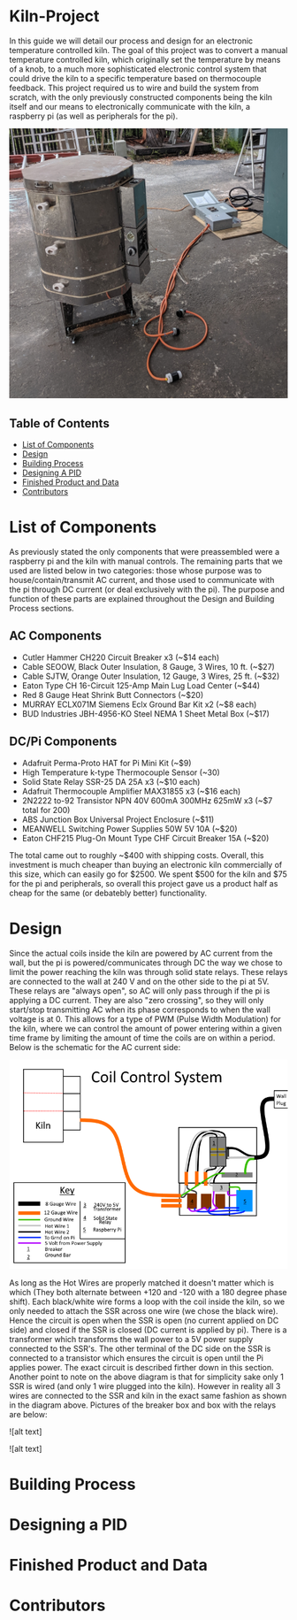 # Kiln-Project

  In this guide we will detail our process and design for an electronic temperature controlled kiln. The goal of this project was to convert a manual temperature controlled kiln, which originally set the temperature by means of a knob, to a much more sophisticated electronic control system that could drive the kiln to a specific temperature based on thermocouple feedback. This project required us to wire and build the system from scratch, with the only previously constructed components being the kiln itself and our means to electronically communicate with the kiln, a raspberry pi (as well as peripherals for the pi).
  
  ![alt text](https://github.com/KilnStuff/Kiln-Project/blob/master/IMG_20190606_142748.jpg)
  
  ## Table of Contents
* [List of Components](https://github.com/KilnStuff/Kiln-Project#list-of-components)
* [Design](https://github.com/KilnStuff/Kiln-Project#design)
* [Building Process](https://github.com/KilnStuff/Kiln-Project#building-process)
* [Designing A PID](https://github.com/KilnStuff/Kiln-Project#designing-a-pid)
* [Finished Product and Data](https://github.com/KilnStuff/Kiln-Project#finished-product-and-data)
* [Contributors](https://github.com/KilnStuff/Kiln-Project#contributors)


# List of Components

  As previously stated the only components that were preassembled were a raspberry pi and the kiln with manual controls. The remaining parts that we used are listed below in two categories: those whose purpose was to house/contain/transmit AC current, and those used to communicate with the pi through DC current (or deal exclusively with the pi). The purpose and function of these parts are explained throughout the Design and Building Process sections.
  
  ## AC Components
  * Cutler Hammer CH220 Circuit Breaker x3 (~$14 each)
  * Cable SEOOW, Black Outer Insulation, 8 Gauge, 3 Wires, 10 ft. (~$27)
  * Cable SJTW, Orange Outer Insulation, 12 Gauge, 3 Wires, 25 ft. (~$32)
  * Eaton Type CH 16-Circuit 125-Amp Main Lug Load Center (~$44)
  * Red 8 Gauge Heat Shrink Butt Connectors (~$20)
  * MURRAY ECLX071M Siemens Eclx Ground Bar Kit x2 (~$8 each)
  * BUD Industries JBH-4956-KO Steel NEMA 1 Sheet Metal Box (~$17)
  
  
  ## DC/Pi Components
  * Adafruit Perma-Proto HAT for Pi Mini Kit (~$9)
  * High Temperature k-type Thermocouple Sensor (~30)
  * Solid State Relay SSR-25 DA 25A x3 (~$10 each)
  * Adafruit Thermocouple Amplifier MAX31855 x3 (~$16 each)
  * 2N2222 to-92 Transistor NPN 40V 600mA 300MHz 625mW x3 (~$7 total for 200)
  * ABS Junction Box Universal Project Enclosure (~$11)
  * MEANWELL Switching Power Supplies 50W 5V 10A (~$20)
  * Eaton CHF215 Plug-On Mount Type CHF Circuit Breaker 15A (~$20)

The total came out to roughly ~$400 with shipping costs. Overall, this investment is much cheaper than buying an electronic kiln commercially of this size, which can easily go for $2500. We spent $500 for the kiln and $75 for the pi and peripherals, so overall this project gave us a product half as cheap for the same (or debatebly better) functionality.

# Design

  Since the actual coils inside the kiln are powered by AC current from the wall, but the pi is powered/communicates through DC the way we chose to limit the power reaching the kiln was through solid state relays. These relays are connected to the wall at 240 V and on the other side to the pi at 5V. These relays are "always open", so AC will only pass through if the pi is applying a DC current. They are also "zero crossing", so they will only start/stop transmitting AC when its phase corresponds to when the wall voltage is at 0. This allows for a type of PWM (Pulse Width Modulation) for the kiln, where we can control the amount of power entering within a given time frame by limiting the amount of time the coils are on within a period. Below is the schematic for the AC current side:
  
  ![alt text](https://github.com/KilnStuff/Kiln-Project/blob/master/AC%20Schematic.png)
  
  As long as the Hot Wires are properly matched it doesn't matter which is which (They both alternate between +120 and -120 with a 180 degree phase shift). Each black/white wire forms a loop with the coil inside the kiln, so we only needed to attach the SSR across one wire (we chose the black wire). Hence the circuit is open when the SSR is open (no current applied on DC side) and closed if the SSR is closed (DC current is applied by pi). There is a transformer which transforms the wall power to a 5V power supply connected to the SSR's. The other terminal of the DC side on the SSR is connected to a transistor which ensures the circuit is open until the Pi applies power. The exact circuit is described firther down in this section. Another point to note on the above diagram is that for simplicity sake only 1 SSR is wired (and only 1 wire plugged into the kiln). However in reality all 3 wires are connected to the SSR and kiln in the exact same fashion as shown in the diagram above. Pictures of the breaker box and box with the relays are below:
  
  ![alt text]
  
  ![alt text]

# Building Process



# Designing a PID



# Finished Product and Data



# Contributors
